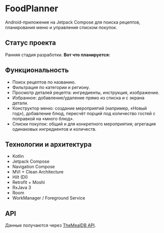 # FoodPlanner
Android-приложение на Jetpack Compose для поиска рецептов, планирования меню и управления списком покупок.

## Статус проекта
Ранняя стадия разработки.
**Вот что планируется:**

## Функциональность
- Поиск рецептов по названию.
- Фильтрация по категории и региону.
- Просмотр деталей рецепта: ингредиенты, инструкция, изображение.
- Избранное: добавление/удаление прямо из списка и с экрана детали.
- Конструктор меню: создание мероприятий (например, «Новый год»), добавление блюд, пересчёт порций под количество гостей с поправкой на «много блюд».
- Списки покупок: общий и для конкретного мероприятия; агрегация одинаковых ингредиентов и количеств.

## Технологии и архитектура
- Kotlin
- Jetpack Compose
- Navigation Compose
- MVI + Clean Architecture
- Hilt (DI)
- Retrofit + Moshi
- RxJava 3
- Room
- WorkManager / Foreground Service

## API
Данные получаются через [TheMealDB API](https://www.themealdb.com/api.php).
